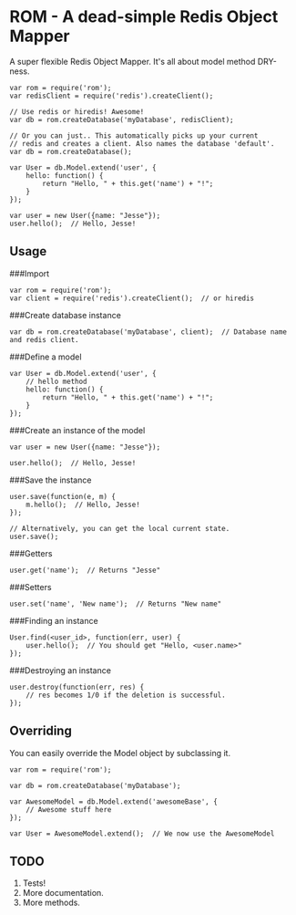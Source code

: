 ROM - A dead-simple Redis Object Mapper
=======================================

A super flexible Redis Object Mapper. It's all about model method DRY-ness.


    var rom = require('rom');
    var redisClient = require('redis').createClient();

    // Use redis or hiredis! Awesome!
    var db = rom.createDatabase('myDatabase', redisClient);

    // Or you can just.. This automatically picks up your current
    // redis and creates a client. Also names the database 'default'.
    var db = rom.createDatabase();

    var User = db.Model.extend('user', {
        hello: function() {
            return "Hello, " + this.get('name') + "!";
        }
    });
    
    var user = new User({name: "Jesse"});
    user.hello();  // Hello, Jesse!

Usage
-----

###Import

    var rom = require('rom');
    var client = require('redis').createClient();  // or hiredis

###Create database instance

    var db = rom.createDatabase('myDatabase', client);  // Database name and redis client.

###Define a model

    var User = db.Model.extend('user', {
        // hello method
        hello: function() {
            return "Hello, " + this.get('name') + "!";
        }
    });

###Create an instance of the model

    var user = new User({name: "Jesse"});

    user.hello();  // Hello, Jesse!

###Save the instance

    user.save(function(e, m) {
        m.hello();  // Hello, Jesse!
    });

    // Alternatively, you can get the local current state.
    user.save();

###Getters

    user.get('name');  // Returns "Jesse"

###Setters

    user.set('name', 'New name');  // Returns "New name"

###Finding an instance

    User.find(<user_id>, function(err, user) {
        user.hello();  // You should get "Hello, <user.name>"
    });

###Destroying an instance

    user.destroy(function(err, res) {
        // res becomes 1/0 if the deletion is successful.
    });

Overriding
----------

You can easily override the Model object by subclassing it.

    var rom = require('rom');

    var db = rom.createDatabase('myDatabase');

    var AwesomeModel = db.Model.extend('awesomeBase', {
        // Awesome stuff here
    });

    var User = AwesomeModel.extend();  // We now use the AwesomeModel


TODO
----

1. Tests!
2. More documentation.
3. More methods.
